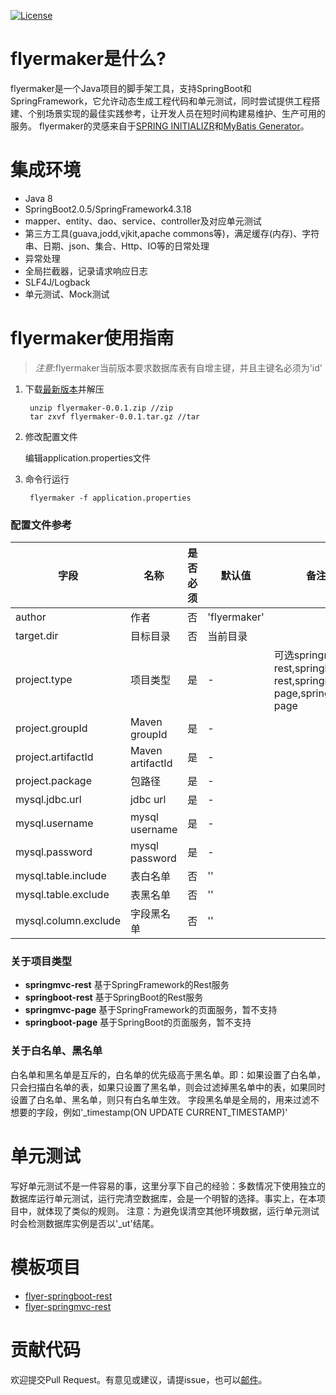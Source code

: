 [![License](https://img.shields.io/github/license/vancefantasy/flyer-maker.svg)](https://github.com/vancefantasy/flyer-maker/blob/master/LICENSE)

# flyermaker是什么?
flyermaker是一个Java项目的脚手架工具，支持SpringBoot和SpringFramework，它允许动态生成工程代码和单元测试，同时尝试提供工程搭建、个别场景实现的最佳实践参考，让开发人员在短时间构建易维护、生产可用的服务。
flyermaker的灵感来自于[SPRING INITIALIZR](https://start.spring.io/)和[MyBatis Generator](https://github.com/mybatis/generator)。

# 集成环境
- Java 8
- SpringBoot2.0.5/SpringFramework4.3.18
- mapper、entity、dao、service、controller及对应单元测试
- 第三方工具(guava,jodd,vjkit,apache commons等)，满足缓存(内存)、字符串、日期、json、集合、Http、IO等的日常处理
- 异常处理
- 全局拦截器，记录请求响应日志
- SLF4J/Logback
- 单元测试、Mock测试

# flyermaker使用指南

> *注意*:flyermaker当前版本要求数据库表有自增主键，并且主键名必须为'id'

1. 下载[最新版本](https://github.com/vancefantasy/flyer-maker/releases)并解压

        unzip flyermaker-0.0.1.zip //zip
        tar zxvf flyermaker-0.0.1.tar.gz //tar

2. 修改配置文件

    编辑application.properties文件

3. 命令行运行

        flyermaker -f application.properties

### 配置文件参考

字段       |名称|是否必须   |默认值  |备注
----------|----------|-------|-----------|-----------
author       |作者|否        |'flyermaker'|
target.dir       |目标目录|否        |当前目录|
project.type       |项目类型|是        |-|可选springmvc-rest,springboot-rest,springmvc-page,springboot-page
project.groupId       |Maven groupId|是        |-|
project.artifactId       |Maven artifactId|是        |-|
project.package       |包路径|是        |-|
mysql.jdbc.url       |jdbc url|是        |-|
mysql.username       |mysql username|是        |-|
mysql.password       |mysql password|是        |-|
mysql.table.include       |表白名单|否        |''|
mysql.table.exclude       |表黑名单|否        |''|
mysql.column.exclude       |字段黑名单|否        |''|

### 关于项目类型

- **springmvc-rest** 基于SpringFramework的Rest服务
- **springboot-rest** 基于SpringBoot的Rest服务
- **springmvc-page** 基于SpringFramework的页面服务，暂不支持
- **springboot-page** 基于SpringBoot的页面服务，暂不支持

### 关于白名单、黑名单
白名单和黑名单是互斥的，白名单的优先级高于黑名单。即：如果设置了白名单，只会扫描白名单的表，如果只设置了黑名单，则会过滤掉黑名单中的表，如果同时设置了白名单、黑名单，则只有白名单生效。
字段黑名单是全局的，用来过滤不想要的字段，例如'_timestamp(ON UPDATE CURRENT_TIMESTAMP)'

# 单元测试

写好单元测试不是一件容易的事，这里分享下自己的经验：多数情况下使用独立的数据库运行单元测试，运行完清空数据库，会是一个明智的选择。事实上，在本项目中，就体现了类似的规则。
注意：为避免误清空其他环境数据，运行单元测试时会检测数据库实例是否以'_ut'结尾。

# 模板项目
- [flyer-springboot-rest](https://github.com/vancefantasy/flyer-springboot-rest)
- [flyer-springmvc-rest](https://github.com/vancefantasy/flyer-springmvc-rest)

# 贡献代码

欢迎提交Pull Request。有意见或建议，请提issue，也可以[邮件](mailto:vance.8807@gmail.com)。
